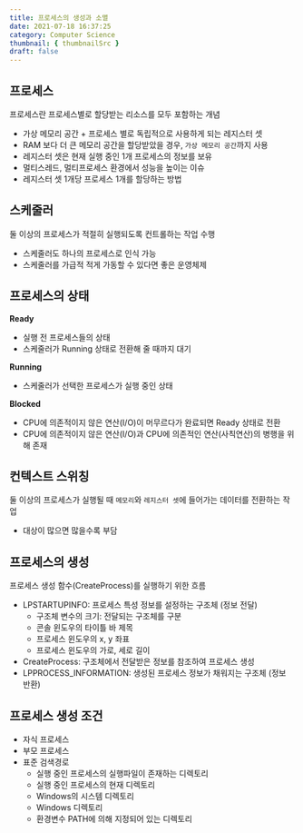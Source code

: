 ```yaml
---
title: 프로세스의 생성과 소멸
date: 2021-07-18 16:37:25
category: Computer Science
thumbnail: { thumbnailSrc }
draft: false
---
```


## 프로세스

프로세스란 프로세스별로 할당받는 리소스를 모두 포함하는 개념

- 가상 메모리 공간 + 프로세스 별로 독립적으로 사용하게 되는 레지스터 셋
- RAM 보다 더 큰 메모리 공간을 할당받았을 경우, `가상 메모리 공간`까지 사용
- 레지스터 셋은 현재 실행 중인 1개 프로세스의 정보를 보유
- 멀티스레드, 멀티프로세스 환경에서 성능을 높이는 이슈
- 레지스터 셋 1개당 프로세스 1개를 할당하는 방법

## 스케줄러

둘 이상의 프로세스가 적절히 실행되도록 컨트롤하는 작업 수행

- 스케줄러도 하나의 프로세스로 인식 가능
- 스케줄러를 가급적 적게 가동할 수 있다면 좋은 운영체제

## 프로세스의 상태

**Ready**

- 실행 전 프로세스들의 상태
- 스케줄러가 Running 상태로 전환해 줄 때까지 대기

**Running**

- 스케줄러가 선택한 프로세스가 실행 중인 상태

**Blocked**

- CPU에 의존적이지 않은 연산(I/O)이 머무르다가 완료되면 Ready 상태로 전환
- CPU에 의존적이지 않은 연산(I/O)과 CPU에 의존적인 연산(사칙연산)의 병행을 위해 존재

## 컨텍스트 스위칭

둘 이상의 프로세스가 실행될 때 `메모리`와 `레지스터 셋`에 들어가는 데이터를 전환하는 작업

- 대상이 많으면 많을수록 부담

## 프로세스의 생성

프로세스 생성 함수(CreateProcess)를 실행하기 위한 흐름

- LPSTARTUPINFO: 프로세스 특성 정보를 설정하는 구조체 (정보 전달)
  - 구조체 변수의 크기: 전달되는 구조체를 구분
  - 콘솔 윈도우의 타이틀 바 제목
  - 프로세스 윈도우의 x, y 좌표
  - 프로세스 윈도우의 가로, 세로 길이
- CreateProcess: 구조체에서 전달받은 정보를 참조하여 프로세스 생성
- LPPROCESS_INFORMATION: 생성된 프로세스 정보가 채워지는 구조체 (정보 반환)

## 프로세스 생성 조건

- 자식 프로세스
- 부모 프로세스
- 표준 검색경로
  - 실행 중인 프로세스의 실행파일이 존재하는 디렉토리
  - 실행 중인 프로세스의 현재 디렉토리
  - Windows의 시스템 디렉토리
  - Windows 디렉토리
  - 환경변수 PATH에 의해 지정되어 있는 디렉토리